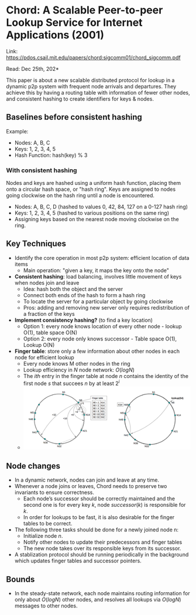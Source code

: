 # Chord: A Scalable Peer-to-peer Lookup Service for Internet Applications (2001)

Link: https://pdos.csail.mit.edu/papers/chord:sigcomm01/chord_sigcomm.pdf

Read: Dec 25th, 202* 

This paper is about a new scalable distributed protocol for lookup in a dynamic p2p system with frequent node arrivals and departures. They achieve this by having a routing table with information of fewer other nodes, and consistent hashing to create identifiers for keys & nodes. 

## Baselines before consistent hashing 
Example:
* Nodes: A, B, C
* Keys: 1, 2, 3, 4, 5
* Hash Function: hash(key) % 3

### With consistent hashing 
Nodes and keys are hashed using a uniform hash function, placing them onto a circular hash space, or "hash ring". Keys are assigned to nodes going clockwise on the hash ring until a node is encountered.

* Nodes: A, B, C, D (hashed to values 0, 42, 84, 127 on a 0-127 hash ring)
* Keys: 1, 2, 3, 4, 5 (hashed to various positions on the same ring)
* Assigning keys based on the nearest node moving clockwise on the ring.

## Key Techniques 
* Identify the core operation in most p2p system: efficient location of data items
    *  Main operation: "given a key, it maps the key onto the node"  
* **Consistent hashing**: load balancing, involves little movement of keys when nodes join and leave
    *  Idea: hash both the object and the server
    *  Connect both ends of the hash to form a hash ring
    *  To locate the server for a particular object by going clockwise
    *  Pros: adding and removing new server only requires redistribution of a fraction of the keys
*  **Implement consistency hashing?** (to find a key location) 
    *  Option 1: every node knows location of every other node - lookup O(1), table space O(N)
    *  Option 2: every node only knows successor - Table space O(1), Lookup O(N)   
* **Finger table**: store only a few information about other nodes in each node for efficient lookup
    *  Every node knows M other nodes in the ring  
    *  Lookup efficiency in $N$ node network: $O(log N)$
    *  The $ith$ entry in the finger table at node $n$ contains the identity of the first node $s$ that succees $n$ by at least $2^i$
    *  ![Finger Table](images/43-chord/finter-table.png)

## Node changes

* In a dynamic network, nodes can join and leave at any time. 
* Whenever a node joins or leaves, Chord needs to preserve two invariants to ensure correctness. 
  * Each node’s successor should be correctly maintained and the second one is for every key $k$, node $successor(k)$ is responsible for $k$. 
  * In order for lookups to be fast, it is also desirable for the finger tables to be correct.
* The following three tasks should be done for a newly joined node n:
  * Initialize node $n$.
  * Notify other nodes to update their predecessors and finger tables
  * The new node takes over its responsible keys from its successor.
* A stablization protocol should be running periodically in the background which updates finger tables and successor pointers.

## Bounds

* In the steady-state network, each node maintains routing information for only about $O(log N)$ other nodes, and resolves all lookups via $O(log N)$ messages to other nodes.
